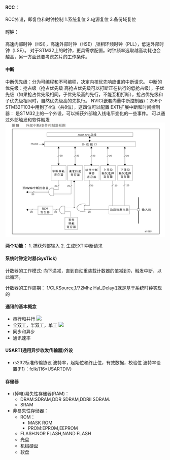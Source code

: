 #### RCC：
RCC外设，即复位和时钟控制
1.系统复位
2.电源复位
3.备份域复位
#### 时钟：
高速内部时钟（HSI），高速外部时钟（HSE）,锁相环频时钟（PLL），低速外部时钟（LSE）。
对于STM32上的时钟，更具需求配置。时钟频率选取越高功耗也会越高，另一方面还要考虑芯片的工作条件。
#### 中断
中断优先级：分为可编程和不可编程，决定内核优先响应谁的中断请求。
中断的优先级：抢占级（抢占优先级 高抢占优先级可以打断正在执行的低抢占级），子优先级（如果抢占优先级相同，子优先级高的先行，不能互相打断），抢占优先级和子优先级相同时，自然优先级高的先执行。
NVIC(嵌套向量中断控制器)：256个
STM32F103中用到了4位（共8位），这四位可以配置
EXTI扩展中断和时间控制器：
是STM32上的一个外设，可以捕获外部输入线电平变化的一些事件。
可以通过外部触发和软件触发
![EXTI外设框图](image.png)

**两个功能：** 1. 捕获外部输入 2. 生成EXTI中断请求

  
#### 系统时钟定时器(SysTick)

计数器的工作模式:
向下递减，直到自动重装载计数器的值减到0，触发中断，以此循环。

计数器的工作周期：
1/CLKSource,1/72Mhz
Hal_Delay()就是基于系统时钟实现的

#### 通讯的基本概念
- 串行和并行
  ![](https://img2.baidu.com/it/u=1157914289,2953647234&fm=253&fmt=auto&app=138&f=PNG?w=651&h=327)
- 全双工，半双工，单工
  ![](https://pic2.zhimg.com/v2-0588d0122cae8c2c4adcb69a0a2263a9_r.jpg)
- 同步和异步
- 通讯速率

#### USART(通用异步收发传输器)外设
- rs232标准传输协议
  波特率，起始位和终止位，有效数据，校验位
波特率设置(F1)：fclk/(16*USARTDIV)

#### 存储器
- (掉电)易失性存储器(RAM)：
  - DRAM:SDRAM,DDR SDRAM,DDRII SDRAM.
  - SRAM
- 非易失性存储器：
  - ROM：
    - MASK ROM
    - PROM:EPROM,EEPROM
  - FLASH:NOR FLASH,NAND FLASH
  - 光盘
  - 机械硬盘
  - 软盘
  